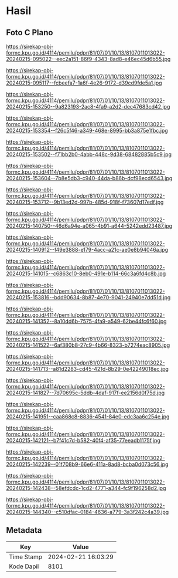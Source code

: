 # Hasil

## Foto C Plano

https://sirekap-obj-formc.kpu.go.id/4114/pemilu/pdpr/81/07/01/10/13/8107011013022-20240215-095022--eec2a151-86f9-4343-8ad8-e46ec45d6b55.jpg

https://sirekap-obj-formc.kpu.go.id/4114/pemilu/pdpr/81/07/01/10/13/8107011013022-20240215-095117--fcbeefa7-1a6f-4e26-9172-d39cd9fde5a1.jpg

https://sirekap-obj-formc.kpu.go.id/4114/pemilu/pdpr/81/07/01/10/13/8107011013022-20240215-153250--9a823193-2ac8-4fa9-a2d2-dec47683cd42.jpg

https://sirekap-obj-formc.kpu.go.id/4114/pemilu/pdpr/81/07/01/10/13/8107011013022-20240215-153354--f26c5f46-a349-468e-8995-bb3a875e1fbc.jpg

https://sirekap-obj-formc.kpu.go.id/4114/pemilu/pdpr/81/07/01/10/13/8107011013022-20240215-153502--f71bb2b0-4abb-448c-9d38-68482885b5c9.jpg

https://sirekap-obj-formc.kpu.go.id/4114/pemilu/pdpr/81/07/01/10/13/8107011013022-20240215-153604--7b8e5db3-c940-44da-b86b-dcf98ecd6543.jpg

https://sirekap-obj-formc.kpu.go.id/4114/pemilu/pdpr/81/07/01/10/13/8107011013022-20240215-153712--9b13ed2d-997b-485d-918f-f73607d17edf.jpg

https://sirekap-obj-formc.kpu.go.id/4114/pemilu/pdpr/81/07/01/10/13/8107011013022-20240215-140750--46d6a94e-a065-4b91-a644-5242edd23487.jpg

https://sirekap-obj-formc.kpu.go.id/4114/pemilu/pdpr/81/07/01/10/13/8107011013022-20240215-140912--f49e3888-e179-4acc-a21c-ae0e8b94046a.jpg

https://sirekap-obj-formc.kpu.go.id/4114/pemilu/pdpr/81/07/01/10/13/8107011013022-20240215-141015--c6863c10-8eb0-491e-b114-66c3a6fd4c8b.jpg

https://sirekap-obj-formc.kpu.go.id/4114/pemilu/pdpr/81/07/01/10/13/8107011013022-20240215-153816--bdd90634-8b87-4e70-9041-24940e7dd51d.jpg

https://sirekap-obj-formc.kpu.go.id/4114/pemilu/pdpr/81/07/01/10/13/8107011013022-20240215-141352--8a10dd6b-7575-4fa9-a549-62be44fc6f60.jpg

https://sirekap-obj-formc.kpu.go.id/4114/pemilu/pdpr/81/07/01/10/13/8107011013022-20240215-141522--6af380b8-27c9-4b66-8323-b7274eac8905.jpg

https://sirekap-obj-formc.kpu.go.id/4114/pemilu/pdpr/81/07/01/10/13/8107011013022-20240215-141713--a81d2283-cd45-421d-8b29-0e42249018ec.jpg

https://sirekap-obj-formc.kpu.go.id/4114/pemilu/pdpr/81/07/01/10/13/8107011013022-20240215-141827--7d70695c-5ddb-4daf-917f-ee2156d0f75d.jpg

https://sirekap-obj-formc.kpu.go.id/4114/pemilu/pdpr/81/07/01/10/13/8107011013022-20240215-141951--caa868c8-8836-4541-84e0-edc3aa6c254e.jpg

https://sirekap-obj-formc.kpu.go.id/4114/pemilu/pdpr/81/07/01/10/13/8107011013022-20240215-142121--b7f41c7d-b582-40f4-af35-77eeadb1175f.jpg

https://sirekap-obj-formc.kpu.go.id/4114/pemilu/pdpr/81/07/01/10/13/8107011013022-20240215-142239--01f708b9-66e6-411a-8ad8-bcba0d073c56.jpg

https://sirekap-obj-formc.kpu.go.id/4114/pemilu/pdpr/81/07/01/10/13/8107011013022-20240215-142438--58efdcdc-1cd2-4771-a344-fc9f196258d2.jpg

https://sirekap-obj-formc.kpu.go.id/4114/pemilu/pdpr/81/07/01/10/13/8107011013022-20240215-144340--c510dfac-0184-4636-a779-3a3f242c4a39.jpg


## Metadata

| Key        | Value               |
| ---------- | ------------------- |
| Time Stamp | 2024-02-21 16:03:29 |
| Kode Dapil | 8101                |



